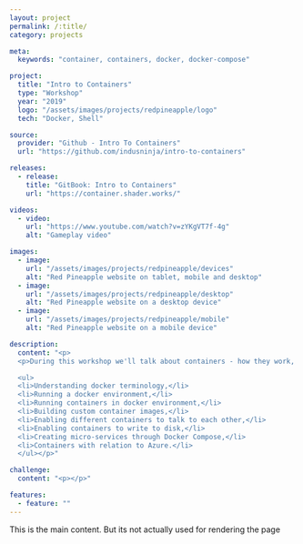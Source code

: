 ```yaml
---
layout: project
permalink: /:title/
category: projects

meta:
  keywords: "container, containers, docker, docker-compose"

project:
  title: "Intro to Containers"
  type: "Workshop"
  year: "2019"
  logo: "/assets/images/projects/redpineapple/logo"
  tech: "Docker, Shell"

source:
  provider: "Github - Intro To Containers"
  url: "https://github.com/indusninja/intro-to-containers"

releases:
  - release:
    title: "GitBook: Intro to Containers"
    url: "https://container.shader.works/"

videos:
  - video:
    url: "https://www.youtube.com/watch?v=zYKgVT7f-4g"
    alt: "Gameplay video"

images:
  - image:
    url: "/assets/images/projects/redpineapple/devices"
    alt: "Red Pineapple website on tablet, mobile and desktop"
  - image:
    url: "/assets/images/projects/redpineapple/desktop"
    alt: "Red Pineapple website on a desktop device"
  - image:
    url: "/assets/images/projects/redpineapple/mobile"
    alt: "Red Pineapple website on a mobile device"

description:
  content: "<p>
  <p>During this workshop we'll talk about containers - how they work, how they're useful, and what use cases they have. And hopefully, by the end of it you'll have a better understanding about the following:</p>

  <ul>
  <li>Understanding docker terminology,</li>
  <li>Running a docker environment,</li>
  <li>Running containers in docker environment,</li>
  <li>Building custom container images,</li>
  <li>Enabling different containers to talk to each other,</li>
  <li>Enabling containers to write to disk,</li>
  <li>Creating micro-services through Docker Compose,</li>
  <li>Containers with relation to Azure.</li>
  </ul></p>"

challenge:
  content: "<p></p>"

features:
  - feature: ""
---
```

<p>This is the main content. But its not actually used for rendering the page</p>
